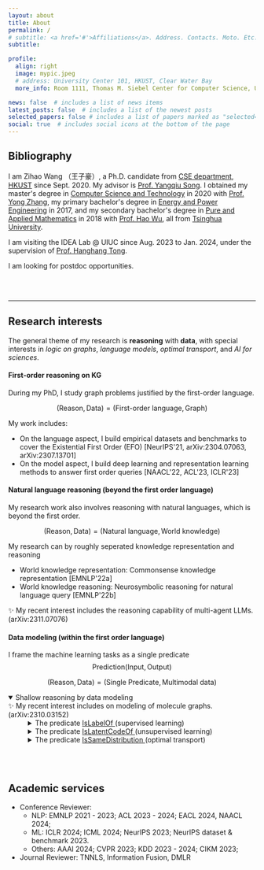 ```yaml
---
layout: about
title: About
permalink: /
# subtitle: <a href='#'>Affiliations</a>. Address. Contacts. Moto. Etc.
subtitle:

profile:
  align: right
  image: mypic.jpeg
  # address: University Center 101, HKUST, Clear Water Bay
  more_info: Room 1111, Thomas M. Siebel Center for Computer Science, UIUC.

news: false  # includes a list of news items
latest_posts: false  # includes a list of the newest posts
selected_papers: false # includes a list of papers marked as "selected={true}"
social: true  # includes social icons at the bottom of the page
---
```


## Bibliography

I am Zihao Wang （王子豪）, a Ph.D. candidate from [CSE department](https://cse.hkust.edu.hk/), [HKUST](https://hkust.edu.hk/) since Sept. 2020. My advisor is [Prof. Yangqiu Song](https://cse.hkust.edu.hk/~yqsong/). I obtained my master's degree in [Computer Science and Technology](https://www.cs.tsinghua.edu.cn/csen/) in 2020 with [Prof. Yong Zhang](https://dagege.github.io/), my primary bachelor's degree in [Energy and Power Engineering](https://www.depe.tsinghua.edu.cn/depeen/) in 2017, and my secondary bachelor's degree in [Pure and Applied Mathematics](https://math.tsinghua.edu.cn) in 2018 with [Prof. Hao Wu](https://haowu1983.github.io), all from [Tsinghua University](https://www.tsinghua.edu.cn/en/index.htm).

I am visiting the IDEA Lab @ UIUC since Aug. 2023 to Jan. 2024, under the supervision of [Prof. Hanghang Tong](http://tonghanghang.org/).

I am looking for postdoc opportunities.

<br/><br/>

---

## Research interests

The general theme of my research is **reasoning** with **data**, with special interests in *logic on graphs*, *language models*, *optimal transport*, and *AI for sciences*.

#### First-order reasoning on KG
During my PhD, I study graph problems justified by the first-order language.

$$(\text{Reason}, \text{Data}) = (\text{First-order language}, \text{Graph})$$

My work includes:
- On the language aspect, I build empirical datasets and benchmarks to cover the Existential First Order (EFO) [NeurIPS'21, arXiv:2304.07063, arXiv:2307.13701]
- On the model aspect, I build deep learning and representation learning methods to answer first order queries [NAACL'22, ACL'23, ICLR'23]

#### Natural language reasoning (beyond the first order language)
My research work also involves reasoning with natural languages, which is beyond the first order.

$$(\text{Reason}, \text{Data}) = (\text{Natural language}, \text{World knowledge})$$

My research can by roughly seperated knowledge representation and reasoning

- World knowledge representation: Commonsense knowledge representation [EMNLP'22a]
- World knowledge reasoning: Neurosymbolic reasoning for natural language query [EMNLP'22b]

✨ My recent interest includes the reasoning capability of multi-agent LLMs. (arXiv:2311.07076)

#### Data modeling (within the first order language)
I frame the machine learning tasks as a single predicate $$ \text{Prediction}(\text{Input}, \text{Output}) $$

$$(\text{Reason}, \text{Data}) = (\text{Single Predicate}, \text{Multimodal data})$$

<details open>
  <summary> Shallow reasoning by data modeling </summary>
  ✨ My recent interest includes on modeling of molecule graphs. (arXiv:2310.03152)
  <div style="margin-left: 40px">
    <details>
    <summary>The predicate <ins> IsLabelOf </ins> (supervised learning)</summary>
    <ul>
      <li>Understanding deep learning tricks [arXiv:2010.12648]</li>
      <li>Designing neural heuristics for applications [AJODO'23, JORC'23]</li>
      <li>Compressing deep neural networks [ICML'23]</li>
    </ul>
    </details>
    <details>
      <summary>The predicate <ins> IsLatentCodeOf </ins> (unsupervised learning)</summary>
    <ul>
      <li>Understanding the variational auto encoder [NeurIPS'22]</li>
      <li>Modeling temporal encoding/decoding process [VTC'21]</li>
      <li>ML for hardware design [ICCT'21]</li>
    </ul>
    </details>
    <details>
      <summary>The predicate <ins> IsSameDistribution </ins> (optimal transport)</summary>
    <ul>
      <li>Efficient algorithms [JSC'23,CSIAM-AM'23,CMS'22]</li>
      <li>Application to point cloud alignment [ACL'20, EMNLP'20, COLING'22]</li>
      <li>Application to cross-domain recommendation [CIKM'22]</li>
    </ul>
    </details>
  </div>
</details>

<br/><br/>

## Academic services
- Conference Reviewer:
  - NLP: EMNLP 2021 - 2023; ACL 2023 - 2024; EACL 2024, NAACL 2024;
  - ML: ICLR 2024; ICML 2024; NeurIPS 2023; NeurIPS dataset & benchmark 2023.
  - Others: AAAI 2024; CVPR 2023; KDD 2023 - 2024; CIKM 2023;
- Journal Reviewer: TNNLS, Information Fusion, DMLR

<br/><br/>

